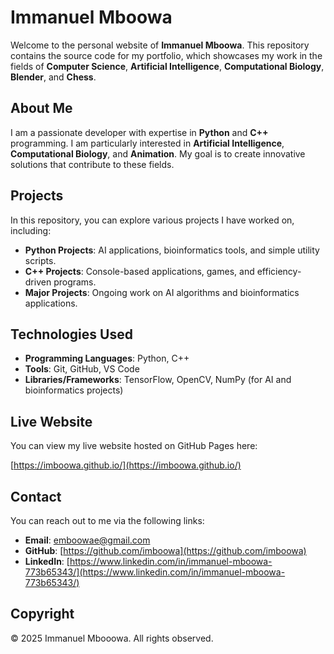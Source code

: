 # Immanuel Mboowa

Welcome to the personal website of **Immanuel Mboowa**. This repository contains the source code for my portfolio, which showcases my work in the fields of **Computer Science**, **Artificial Intelligence**, **Computational Biology**, **Blender**, and **Chess**.

## About Me

I am a passionate developer with expertise in **Python** and **C++** programming. I am particularly interested in **Artificial Intelligence**, **Computational Biology**, and **Animation**. My goal is to create innovative solutions that contribute to these fields.

## Projects

In this repository, you can explore various projects I have worked on, including:

- **Python Projects**: AI applications, bioinformatics tools, and simple utility scripts.
- **C++ Projects**: Console-based applications, games, and efficiency-driven programs.
- **Major Projects**: Ongoing work on AI algorithms and bioinformatics applications.

## Technologies Used

- **Programming Languages**: Python, C++
- **Tools**: Git, GitHub, VS Code
- **Libraries/Frameworks**: TensorFlow, OpenCV, NumPy (for AI and bioinformatics projects)

## Live Website

You can view my live website hosted on GitHub Pages here:

[https://imboowa.github.io/](https://imboowa.github.io/)

## Contact

You can reach out to me via the following links:

- **Email**: [emboowae@gmail.com](mailto:emboowae@gmail.com)
- **GitHub**: [https://github.com/imboowa](https://github.com/imboowa)
- **LinkedIn**: [https://www.linkedin.com/in/immanuel-mboowa-773b65343/](https://www.linkedin.com/in/immanuel-mboowa-773b65343/)

## Copyright
© 2025 Immanuel Mbooowa. All rights observed.
